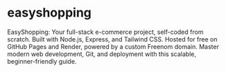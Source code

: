 # easyshopping
EasyShopping: Your full-stack e-commerce project, self-coded from scratch. Built with Node.js, Express, and Tailwind CSS. Hosted for free on GitHub Pages and Render, powered by a custom Freenom domain. Master modern web development, Git, and deployment with this scalable, beginner-friendly guide.
